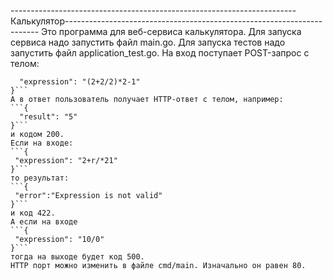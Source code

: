 -----------------------------------------------------------------------Калькулятор-----------------------------------------------------------------------
Это программа для веб-сервиса калькулятора.
Для запуска сервиса надо запустить файл main.go.
Для запуска тестов надо запустить файл application_test.go.
На вход поступает POST-запрос с телом:
```{
  "expression": "(2+2/2)*2-1"
}```
А в ответ пользователь получает HTTP-ответ с телом, например:
```{
  "result": "5"
}```
и кодом 200.
Если на входе:
```{
 "expression": "2+r/*21"
}```
то результат:
```{
 "error":"Expression is not valid"
}```
и код 422.
А если на входе
```{
 "expression": "10/0"
}```
тогда на выходе будет код 500.
HTTP порт можно изменить в файле cmd/main. Изначально он равен 80.
